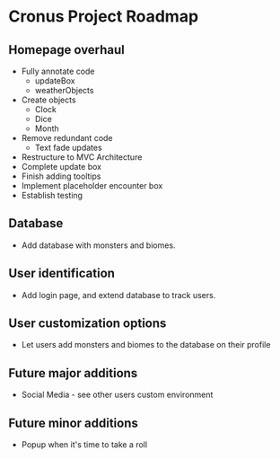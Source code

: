 # Cronus Project Roadmap

## Homepage overhaul 
* Fully annotate code
  * updateBox
  * weatherObjects
* Create objects
  * Clock
  * Dice
  * Month
* Remove redundant code
  * Text fade updates
* Restructure to MVC Architecture
* Complete update box 
* Finish adding tooltips
* Implement placeholder encounter box
* Establish testing
## Database  
* Add database with monsters and biomes. 
  
## User identification 
* Add login page, and extend database to track users. 
  
## User customization options
* Let users add monsters and biomes to the database on their profile
  
## Future major additions
* Social Media - see other users custom environment
  
## Future minor additions
* Popup when it's time to take a roll